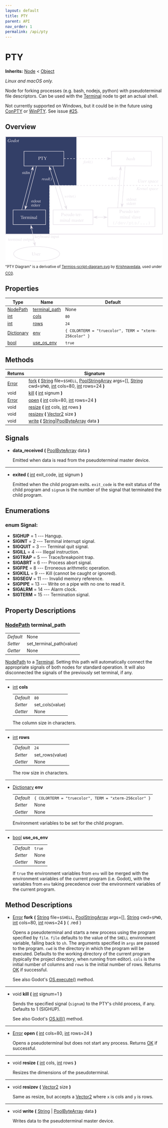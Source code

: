 ```yaml
---
layout: default
title: PTY
parent: API
nav_order: 1
permalink: /api/pty
---
```


# PTY

**Inherits:** [Node] < [Object]

*Linux and macOS only.*

Node for forking processes (e.g. bash, nodejs, python) with pseudoterminal file descriptors.
Can be used with the [Terminal] node to get an actual shell.

Not currently supported on Windows, but it could be in the future using [ConPTY](https://docs.microsoft.com/en-us/windows/console) or [WinPTY](https://github.com/rprichard/winpty).
See issue [\#25](https://github.com/lihop/godot-xterm/issues/25).


## Overview

![PTY Diagram](../media/pty_diagram.png)
<sub>"PTY Diagram" is a derivative of [Termios-script-diagram.svg](https://commons.wikimedia.org/wiki/File:Termios-script-diagram.svg) by [Krishnavedala](https://en.wikipedia.org/wiki/User:Krishnavedala?rdfrom=commons:User:Krishnavedala), used under [CC0](https://creativecommons.org/share-your-work/public-domain/cc0/).


## Properties

| Type         | Name                                 | Default                                                |
|--------------|--------------------------------------|--------------------------------------------------------|
| [NodePath]   | [terminal_path](#prop-terminal_path) | None                                                   |
| [int]        | [cols](#prop-cols)                   | `80`                                                   |
| [int]        | [rows](#prop-rows)                   | `24`                                                   |
| [Dictionary] | [env](#prop-env)                     | `{ COLORTERM = "truecolor", TERM = "xterm-256color" }` |
| [bool]       | [use_os_env](#prop-use_os_env)       | `true`                                                 |


## Methods

| Returns | Signature                                                                                                                           |
|---------|-------------------------------------------------------------------------------------------------------------------------------------|
| [Error] | [fork](#mthd-fork) **(** [String] file=`$SHELL`, [PoolStringArray] args=[], [String] cwd=`$PWD`, [int] cols=80, [int] rows=24 **)** |
| void    | [kill](#mthd-kill) **(** [int] signum **)**                                                                                         |
| [Error] | [open](#mthd-open) **(** [int] cols=80, [int] rows=24 **)**                                                                         |
| void    | [resize](#mthd-resize) **(** [int] cols, [int] rows **)** 	                                                                        |
| void    | [resizev](#mthd-resizev) **(** [Vector2] size **)**                                                                                 |
| void    | [write](#mthd-write) **(** [String]\|[PoolByteArray] data **)**                                                                     |


## Signals

- <a name="sgnl-data_received" /> **data_received** **(** [PoolByteArray] data **)**

  Emitted when data is read from the pseudoterminal master device.

---

- <a name="sgnl-exited" /> **exited** **(** [int] exit_code, [int] signum **)**

  Emitted when the child program exits. `exit_code` is the exit status of the child program and `signum` is the number of the signal that terminated the child program.

## Enumerations

### <a name="enum-signal" /> enum **Signal**:

- **SIGHUP** = 1 --- Hangup.
- **SIGINT** = 2 --- Terminal interrupt signal.
- **SIGQUIT** = 3 --- Terminal quit signal.
- **SIGILL** = 4 --- Illegal instruction.
- **SIGTRAP** = 5 --- Trace/breakpoint trap.
- **SIGABRT** = 6 --- Process abort signal.
- **SIGFPE** = 8 --- Erroneous arithmetic operation.
- **SIGKILL** = 9 --- Kill (cannot be caught or ignored).
- **SIGSEGV** = 11 --- Invalid memory reference.
- **SIGPIPE** = 13 --- Write on a pipe with no one to read it.
- **SIGALRM** = 14 --- Alarm clock.
- **SIGTERM** = 15 --- Termination signal.


## Property Descriptions

### <a name="prop-terminal_path" /> [NodePath] **terminal_path**

  |           |                          |
  |-----------|--------------------------|
  | *Default* | None                     |
  | *Setter*  | set_terminal_path(value) |
  | *Getter*  | None                     |

  [NodePath] to a [Terminal]. Setting this path will automatically connect the appropriate signals of both nodes for standard operation. It will also disconnected the signals of the previously set terminal, if any.

---

- <a name="prop-cols" /> [int] **cols**

  |           |                          |
  |-----------|--------------------------|
  | *Default* | `80`                     |
  | *Setter*  | set_cols(value)          |
  | *Getter*  | None                     |

  The column size in characters.

---

- <a name="prop-rows" /> [int] **rows**

  |           |                          |
  |-----------|--------------------------|
  | *Default* | `24`                     |
  | *Setter*  | set_rows(value)          |
  | *Getter*  | None                     |

  The row size in characters.

---

- <a name="prop-env" /> [Dictionary] **env**

  |           |                                                        |
  |-----------|--------------------------------------------------------|
  | *Default* | `{ COLORTERM = "truecolor", TERM = "xterm-256color" }` |
  | *Setter*  | None                                                   |
  | *Getter*  | None                                                   |

  Environment variables to be set for the child program.

---

- <a name="prop-use_os_env" /> [bool] **use_os_env**

  |           |        |
  |-----------|--------|
  | *Default* | `true` |
  | *Setter*  | None   |
  | *Getter*  | None   |

  If `true` the environment variables from `env` will be merged with the environment variables of the current program (i.e. Godot), with the variables from `env` taking precedence over the environment variables of the current program.


## Method Descriptions

- <a name="mthd-fork" /> [Error] **fork** **(** [String] file=`$SHELL`, [PoolStringArray] args=[], [String] cwd=`$PWD`, [int] cols=80, [int] rows=24 **)**
{ .red }

  Opens a pseudoterminal and starts a new process using the program specified by `file`.
  `file` defaults to the value of the `SHELL` environment variable, falling back to `sh`.
  The arguments specified in `args` are passed to the program.
  `cwd` is the directory in which the program will be executed. Defaults to the working directory of the current program (typically the project directory, when running from editor).
  `cols` is the initial number of columns and `rows` is the initial number of rows.
  Returns [OK] if successful.

  See also Godot's [OS.execute()](https://docs.godotengine.org/en/stable/classes/class_os.html#class-os-method-execute) method.

---

- <a name="mthd-kill" /> void **kill** **(** [int] signum=1 **)**

  Sends the specified signal (`signum`) to the PTY's child process, if any. Defaults to 1 (SIGHUP).

  See also Godot's [OS.kill()](https://docs.godotengine.org/en/stable/classes/class_os.html#class-os-method-kill) method.

---

- <a name="mthd-open" /> [Error] **open** **(** [int] cols=80, [int] rows=24 **)**

  Opens a pseudoterminal but does not start any process. Returns [OK] if successful.

---

- <a name="mthd-resize" /> void **resize** **(** [int] cols, [int] rows **)**

  Resizes the dimensions of the pseudoterminal.

---

- <a name="mthd-resizev" /> void **resizev** **(** [Vector2] size **)**

  Same as resize, but accepts a [Vector2] where `x` is cols and `y` is rows.

---

- <a name="mthd-write" /> void **write** **(** [String] \| [PoolByteArray] data **)**

  Writes data to the pseudoterminal master device.


[Dictionary]: https://docs.godotengine.org/en/stable/classes/class_dictionary.html
[Error]: https://docs.godotengine.org/en/stable/classes/class_%40globalscope.html#enum-globalscope-error
[Node]: https://docs.godotengine.org/en/stable/classes/class_node.html
[NodePath]: https://docs.godotengine.org/en/stable/classes/class_nodepath.html
[Object]: https://docs.godotengine.org/en/stable/classes/class_object.html
[OK]: https://docs.godotengine.org/en/stable/classes/class_%40globalscope.html#class-globalscope-constant-ok
[PoolByteArray]: https://docs.godotengine.org/en/stable/classes/class_poolbytearray.html
[PoolStringArray]: https://docs.godotengine.org/en/stable/classes/class_poolstringarray.html
[String]: https://docs.godotengine.org/en/stable/classes/class_string.html
[Terminal]: /api/terminal
[Vector2]: https://docs.godotengine.org/en/stable/classes/class_vector2.html
[bool]: https://docs.godotengine.org/en/stable/classes/class_bool.html
[int]: https://docs.godotengine.org/en/stable/classes/class_int.html
